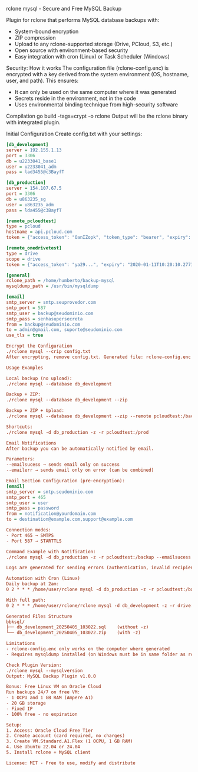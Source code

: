 rclone mysql - Secure and Free MySQL Backup

Plugin for rclone that performs MySQL database backups with:
- System-bound encryption
- ZIP compression
- Upload to any rclone-supported storage (Drive, PCloud, S3, etc.)
- Open source with environment-based security
- Easy integration with cron (Linux) or Task Scheduler (Windows)

Security: How it works
The configuration file (rclone-config.enc) is encrypted with a key derived from the system environment (OS, hostname, user, and path). This ensures:
- It can only be used on the same computer where it was generated
- Secrets reside in the environment, not in the code
- Uses environmental binding technique from high-security software

Compilation
go build -tags=crypt -o rclone
Output will be the rclone binary with integrated plugin.

Initial Configuration
Create config.txt with your settings:

```ini
[db_development]
server = 192.155.1.13
port = 3306
db = u2233041_base1
user = u2233041_adm
pass = lad3455@c3BayfT

[db_production]
server = 154.107.67.5
port = 3306
db = u863235_sg
user = u863235_adm
pass = lda455@c3BayfT

[remote_pcloudtest]
type = pcloud
hostname = api.pcloud.com
token = {"access_token": "OanIZopk", "token_type": "bearer", "expiry": "0001-01-01T00:00:00Z"}

[remote_onedrivetest]
type = drive
scope = drive
token = {"access_token": "ya29...", "expiry": "2020-01-11T10:20:10.2771957-03:00"}

[general]
rclone_path = /home/humberto/backup-mysql
mysqldump_path = /usr/bin/mysqldump

[email]
smtp_server = smtp.seuprovedor.com
smtp_port = 587
smtp_user = backup@seudominio.com
smtp_pass = senhasupersecreta
from = backup@seudominio.com
to = admin@gmail.com, suporte@seudominio.com
use_tls = true

Encrypt the Configuration
./rclone mysql --crip config.txt
After encrypting, remove config.txt. Generated file: rclone-config.enc

Usage Examples

Local backup (no upload):
./rclone mysql --database db_development

Backup + ZIP:
./rclone mysql --database db_development --zip

Backup + ZIP + Upload:
./rclone mysql --database db_development --zip --remote pcloudtest:/backups/mysql

Shortcuts:
./rclone mysql -d db_production -z -r pcloudtest:/prod

Email Notifications
After backup you can be automatically notified by email.

Parameters:
--emailsucess → sends email only on success
--emailerr → sends email only on error (can be combined)

Email Section Configuration (pre-encryption):
[email]
smtp_server = smtp.seudominio.com
smtp_port = 465
smtp_user = user
smtp_pass = password
from = notification@yourdomain.com
to = destination@example.com,support@example.com

Connection modes:
- Port 465 → SMTPS
- Port 587 → STARTTLS

Command Example with Notification:
./rclone mysql -d db_production -z -r pcloudtest:/backup --emailsucess --emailerr

Logs are generated for sending errors (authentication, invalid recipient, etc.)

Automation with Cron (Linux)
Daily backup at 2am:
0 2 * * * /home/user/rclone mysql -d db_production -z -r pcloudtest:/backups

With full path:
0 2 * * * /home/user/rclone/rclone mysql -d db_development -z -r drive:/mysql-backups

Generated Files Structure
bbksql/
├── db_development_20250405_103022.sql    (without -z)
└── db_development_20250405_103022.zip    (with -z)

Limitations
- rclone-config.enc only works on the computer where generated
- Requires mysqldump installed (on Windows must be in same folder as rclone)

Check Plugin Version:
./rclone mysql --mysqlversion
Output: MySQL Backup Plugin v1.0.0

Bonus: Free Linux VM on Oracle Cloud
Run backups 24/7 on free VM:
- 1 OCPU and 1 GB RAM (Ampere A1)
- 20 GB storage
- Fixed IP
- 100% free - no expiration

Setup:
1. Access: Oracle Cloud Free Tier
2. Create account (card required, no charges)
3. Create VM.Standard.A1.Flex (1 OCPU, 1 GB RAM)
4. Use Ubuntu 22.04 or 24.04
5. Install rclone + MySQL client

License: MIT - Free to use, modify and distribute
